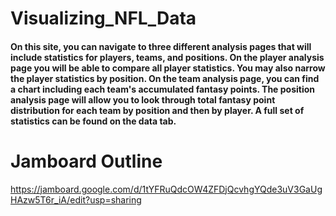 # Visualizing_NFL_Data

#### On this site, you can navigate to three different analysis pages that will include statistics for players, teams, and positions. On the player analysis page you will be able to compare all player statistics. You may also narrow the player statistics by position. On the team analysis page, you can find a chart including each team's accumulated fantasy points. The position analysis page will allow you to look through total fantasy point distribution for each team by position and then by player. A full set of statistics can be found on the data tab.



# Jamboard Outline
https://jamboard.google.com/d/1tYFRuQdcOW4ZFDjQcvhgYQde3uV3GaUgHAzw5T6r_iA/edit?usp=sharing
